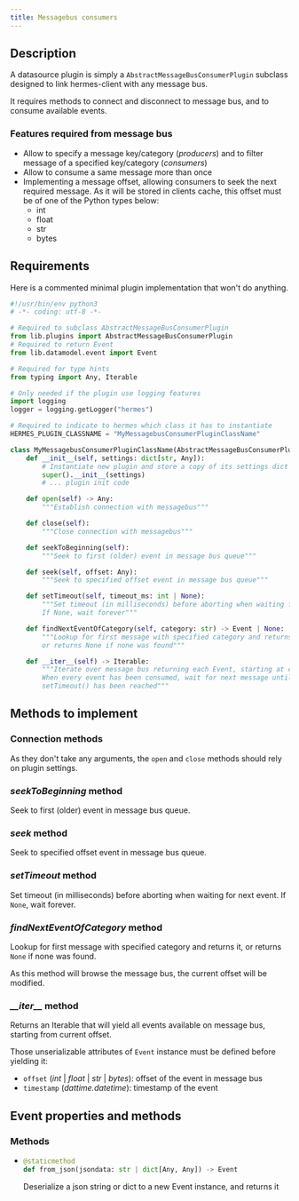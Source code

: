 ```yaml
---
title: Messagebus consumers
---
```


## Description

A datasource plugin is simply a `AbstractMessageBusConsumerPlugin` subclass designed to link hermes-client with any message bus.

It requires methods to connect and disconnect to message bus, and to consume available events.

### Features required from message bus

- Allow to specify a message key/category (*producers*) and to filter message of a specified key/category (*consumers*)
- Allow to consume a same message more than once
- Implementing a message offset, allowing consumers to seek the next required message. As it will be stored in clients cache, this offset must be of one of the Python types below:
  - int
  - float
  - str
  - bytes

## Requirements

Here is a commented minimal plugin implementation that won't do anything.

```py
#!/usr/bin/env python3
# -*- coding: utf-8 -*-

# Required to subclass AbstractMessageBusConsumerPlugin
from lib.plugins import AbstractMessageBusConsumerPlugin
# Required to return Event
from lib.datamodel.event import Event

# Required for type hints
from typing import Any, Iterable

# Only needed if the plugin use logging features
import logging
logger = logging.getLogger("hermes")

# Required to indicate to hermes which class it has to instantiate
HERMES_PLUGIN_CLASSNAME = "MyMessagebusConsumerPluginClassName"

class MyMessagebusConsumerPluginClassName(AbstractMessageBusConsumerPlugin):
    def __init__(self, settings: dict[str, Any]):
        # Instantiate new plugin and store a copy of its settings dict in self._settings
        super().__init__(settings)
        # ... plugin init code

    def open(self) -> Any:
        """Establish connection with messagebus"""

    def close(self):
        """Close connection with messagebus"""

    def seekToBeginning(self):
        """Seek to first (older) event in message bus queue"""

    def seek(self, offset: Any):
        """Seek to specified offset event in message bus queue"""

    def setTimeout(self, timeout_ms: int | None):
        """Set timeout (in milliseconds) before aborting when waiting for next event.
        If None, wait forever"""

    def findNextEventOfCategory(self, category: str) -> Event | None:
        """Lookup for first message with specified category and returns it,
        or returns None if none was found"""

    def __iter__(self) -> Iterable:
        """Iterate over message bus returning each Event, starting at current offset.
        When every event has been consumed, wait for next message until timeout set with
        setTimeout() has been reached"""
```

## Methods to implement

### Connection methods

As they don't take any arguments, the `open` and `close` methods should rely on plugin settings.

### *seekToBeginning* method

Seek to first (older) event in message bus queue.

### *seek* method

Seek to specified offset event in message bus queue.

### *setTimeout* method

Set timeout (in milliseconds) before aborting when waiting for next event. If `None`, wait forever.

### *findNextEventOfCategory* method

Lookup for first message with specified category and returns it, or returns `None` if none was found.

As this method will browse the message bus, the current offset will be modified.

### *\_\_iter\_\_* method

Returns an Iterable that will yield all events available on message bus, starting from current offset.

Those unserializable attributes of `Event` instance must be defined before yielding it:

- `offset` (*int* | *float* | *str* | *bytes*): offset of the event in message bus
- `timestamp` (*dattime.datetime*): timestamp of the event

## Event properties and methods

### Methods

- ```py
  @staticmethod
  def from_json(jsondata: str | dict[Any, Any]) -> Event
  ```

  Deserialize a json string or dict to a new Event instance, and returns it
